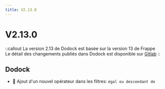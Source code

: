 ```yaml
---
title: V2.13.0
---
```


# V2.13.0

::callout
La version 2.13 de Dodock est basée sur la version 13 de Frappe  
Le détail des changements publiés dans Dodock est disponible sur [Gitlab](https://gitlab.com/dokos/dodock/-/releases)
::

## Dodock

- :rocket: Ajout d'un nouvel opérateur dans les filtres: `égal ou descendant de`
